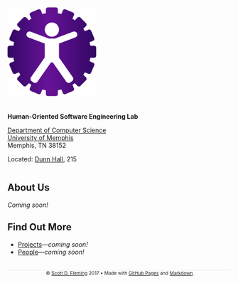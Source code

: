 <div style="max-width: 200px; margin: 0 20px 0 0; float: left;"><img src="./human-se-logo.png" alt="Human-SE Logo" style="border-radius: 10px"></div>
<div style="min-width: 475px; margin: 20px 0 0 0; padding: 20px 0 0 0; display: table"></div>


**Human-Oriented Software Engineering Lab**

[Department of Computer Science](http://www.cs.memphis.edu/)  
[University of Memphis](http://www.memphis.edu/)  
Memphis, TN 38152

Located: [Dunn Hall](http://map.memphis.edu/bldg.php?Building_Id=25), 215  


<div style="clear: both"></div>


## About Us

*Coming soon!*


## Find Out More

* [Projects](#)&mdash;*coming soon!*
* [People](#)&mdash;*coming soon!*


<div style="text-align: center; font-size: .75em; border-top: 1px solid #eaecef; margin-top: 32px">
&copy; <a href="https://sdflem.github.io/">Scott D. Fleming</a> 2017 &bull; Made with <a href="https://pages.github.com/">GitHub Pages</a> and <a href="https://guides.github.com/features/mastering-markdown/">Markdown</a>
</div>
